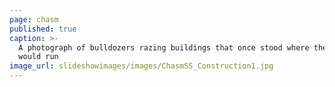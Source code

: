 ```yaml
---
page: chasm
published: true
caption: >-
  A photograph of bulldozers razing buildings that once stood where the highway
  would run
image_url: slideshowimages/images/ChasmSS_Construction1.jpg
---
```

